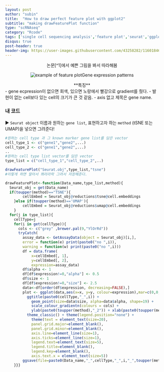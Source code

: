 ```yaml
---
layout: post
author: "subin"
title:  "How to draw perfect feature plot with ggplot2"
subtitle: "making drawFeaturePlot function"
type: "scRNAseq"
category: "Rcode"
tags: ['single cell sequencing analysis','feature plot','seurat','ggplot2','featurePlot']
disqus: true
post-header: true
header-img: https://user-images.githubusercontent.com/43258282/116018464-06321380-a67d-11eb-9975-f742c1f2b5fe.png
---
```

<center>논문[^1]에서 예쁜 그림을 봐서 따라해봄</center>
<p align="center"><img src=https://user-images.githubusercontent.com/43258282/116018803-c7e92400-a67d-11eb-9f5f-d9fad4359797.jpg" alt="example of feature plot">Gene expression patterns</p>


<center> **특징** </center>
- gene ecpression이 없으면 회색, 있으면 노랑에서 빨강으로 gradient를 줬다.
- 발현이 없는 cell보다 있는 cell의  크기가 큰 것 같음.
- axis 없고 제목은 gene name.


### 내 코드
▶ `Seurat object` 이름과 원하는 `gene list`,  표현하고자 하는 `method` (tSNE 또는 UMAP)을 넣으면 그려준다!

```R
#원하는 cell type 과 그 known marker gene list를 담은 vector
cell_type_1 <- c("gene1","gene2",...) 
cell_type_2 <- c("gene1","gene2",...)
..
#원하는 cell type list vector를 담은 vector
type_list = c("cell_type_1","cell_type_2",..)

drawFeaturePlot("Seurat.obj",type_list,"tsne")
#이렇게 하면 알아서 쫘라라락 그려서 저장해준다.
```

```R
drawFeaturePlot<-function(Data_name,type_list,method){
  Seurat_obj = get(Data_name)
  if(toupper(method)=="TSNE"){
		cellEmbed = Seurat_obj@reductions$tsne@cell.embeddings
  	}else if(toupper(method)=='UMAP'){
		cellEmbed = Seurat_obj@reductions$umap@cell.embeddings
  	}
  for(j in type_list){
    cellType=j
    for(i in get(cellType)){
      cols <- c("grey" ,brewer.pal(9,"YlOrRd"))
      tryCatch(
        assay_data <- GetAssayData(object = Seurat_obj)[i,],
        error = function(e) print(paste0("no ",i)),
        warning = function(w) print(paste0("no ",i)))
        df = data.frame(
            x=cellEmbed[, 1], 
            y=cellEmbed[, 2], 
            expression=assay_data)
        df$alpha <- 1
        df[df$expression!=0,"alpha"] <- 0.5
        df$size <- 1
        df[df$expression!=0,"size"] <- 2.5
        data<-df[order(df$expression, decreasing=FALSE),]
        plot <- ggplot(data,aes(x=x, y=y, colour=expression),mar=c(0,0,3,0)) + 
          ggtitle(paste0(cellType,"_",i)) +
            geom_point(size=data$size, alpha=data$alpha, shape=19) + 
            scale_colour_gradientn(colours = cols) +
            ylab(paste0(toupper(method),"_2")) + xlab(paste0(toupper(method),"_1")) + 
          theme_classic() + theme(legend.position="none") +
            theme(text = element_text(size=20),
            panel.grid.major=element_blank(),
            panel.grid.minor=element_blank(), 
            axis.line=element_line(size=1),
            axis.ticks=element_line(size=1),
            legend.text=element_text(size=5), 
            legend.title=element_blank(),
            legend.key=element_blank(),
            axis.text.x = element_text(size=5)) 
        ggsave(file=paste0(Data_name,"_",cellType,"_",i,"_",toupper(method),".png"),plot)
    }}}
```

<br/><br/><br/><br/><br/>



[^1]:Rosenberg, Alexander B., et al. ["Single-cell profiling of the developing mouse brain and spinal cord with split-pool barcoding."]((https://science.sciencemag.org/content/360/6385/176)) Science 360.6385 (2018): 176-182. 